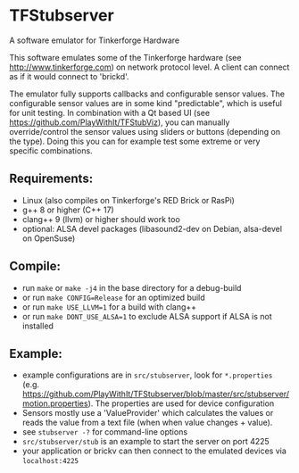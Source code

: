TFStubserver
============

A software emulator for Tinkerforge Hardware

This software emulates some of the Tinkerforge hardware (see
http://www.tinkerforge.com) on network protocol level. A client
can connect as if it would connect to 'brickd'.


The emulator fully supports callbacks and configurable sensor values. The 
configurable sensor values are in some kind "predictable", which is useful
for unit testing.
In combination with a Qt based UI (see https://github.com/PlayWithIt/TFStubViz),
you can manually override/control the sensor values using sliders or buttons
(depending on the type). Doing this you can for example test some extreme or
very specific combinations.

Requirements:
-------------
* Linux (also compiles on Tinkerforge's RED Brick or RasPi)
* g++ 8 or higher (C++ 17)
* clang++ 9 (llvm) or higher should work too
* optional: ALSA devel packages (libasound2-dev on Debian, alsa-devel on OpenSuse)

Compile:
--------
* run ``make`` or ``make -j4`` in the base directory for a debug-build
* or run ``make CONFIG=Release`` for an optimized build
* or run ``make USE_LLVM=1`` for a build with clang++
* or run ``make DONT_USE_ALSA=1`` to exclude ALSA support if ALSA is not installed

Example:
--------
* example configurations are in ``src/stubserver``, look for ``*.properties``
  (e.g. https://github.com/PlayWithIt/TFStubserver/blob/master/src/stubserver/motion.properties). The properties are used for device
  configuration
* Sensors mostly use a 'ValueProvider' which calculates the values or reads
  the value from a text file (when when value changes + value).
* see ``stubserver -?`` for command-line options
* ``src/stubserver/stub`` is an example to start the server on port 4225
* your application or brickv can then connect to the emulated devices via
  ``localhost:4225``
